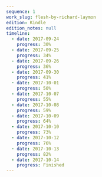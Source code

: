 ```yaml
---
sequence: 1
work_slug: flesh-by-richard-laymon
edition: Kindle
edition_notes: null
timeline:
  - date: 2017-09-24
    progress: 30%
  - date: 2017-09-25
    progress: 34%
  - date: 2017-09-26
    progress: 36%
  - date: 2017-09-30
    progress: 41%
  - date: 2017-10-01
    progress: 50%
  - date: 2017-10-07
    progress: 55%
  - date: 2017-10-08
    progress: 59%
  - date: 2017-10-09
    progress: 64%
  - date: 2017-10-10
    progress: 73%
  - date: 2017-10-12
    progress: 76%
  - date: 2017-10-13
    progress: 82%
  - date: 2017-10-14
    progress: Finished
---
```

